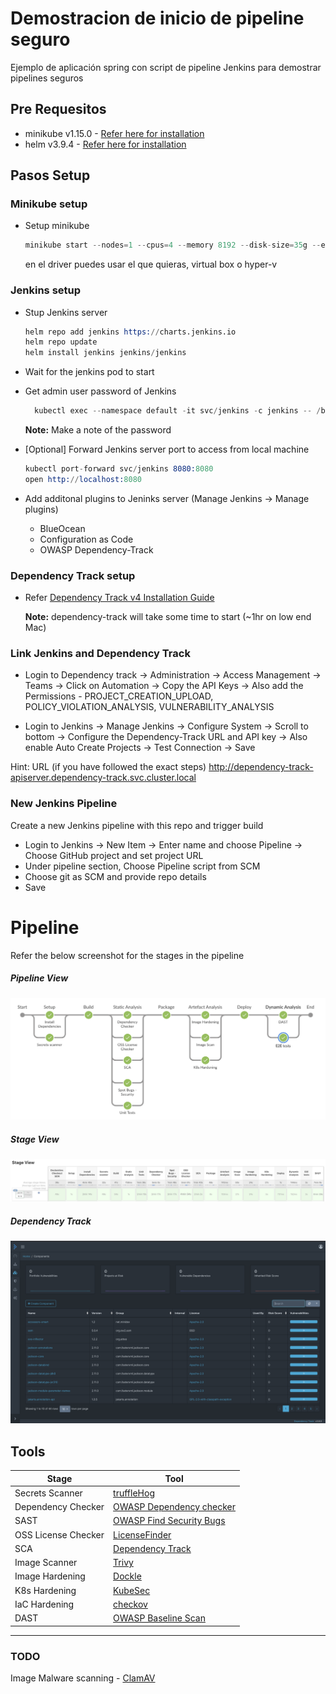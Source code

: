 # Demostracion de inicio de pipeline seguro

Ejemplo de aplicación spring con script de pipeline Jenkins para demostrar pipelines seguros

## Pre Requesitos

- minikube v1.15.0 - [Refer here for installation](https://kubernetes.io/docs/tasks/tools/install-minikube/)
- helm v3.9.4 - [Refer here for installation](https://helm.sh/docs/intro/install/)

## Pasos Setup

### Minikube setup

- Setup minikube
  ```s
  minikube start --nodes=1 --cpus=4 --memory 8192 --disk-size=35g --embed-certs=true --driver=hyperkit
  ```
  en el driver puedes usar el que quieras, virtual box o hyper-v

### Jenkins setup

- Stup Jenkins server

  ```s
  helm repo add jenkins https://charts.jenkins.io
  helm repo update
  helm install jenkins jenkins/jenkins
  ```

- Wait for the jenkins pod to start
- Get admin user password of Jenkins

  ```s
    kubectl exec --namespace default -it svc/jenkins -c jenkins -- /bin/cat /run/secrets/chart-admin-password && echo
  ```

  **Note:** Make a note of the password

- [Optional] Forward Jenkins server port to access from local machine

  ```s
  kubectl port-forward svc/jenkins 8080:8080
  open http://localhost:8080
  ```

- Add additonal plugins to Jeninks server (Manage Jenkins -> Manage plugins)

  - BlueOcean
  - Configuration as Code
  - OWASP Dependency-Track

### Dependency Track setup

- Refer [Dependency Track v4 Installation Guide](DEPENDENCY_TRACK.md)

  **Note:** dependency-track will take some time to start (~1hr on low end Mac)

### Link Jenkins and Dependency Track

- Login to Dependency track -> Administration -> Access Management -> Teams -> Click on Automation -> Copy the API Keys -> Also add the Permissions - PROJECT_CREATION_UPLOAD, POLICY_VIOLATION_ANALYSIS, VULNERABILITY_ANALYSIS

- Login to Jenkins -> Manage Jenkins -> Configure System -> Scroll to bottom -> Configure the Dependency-Track URL and API key -> Also enable Auto Create Projects -> Test Connection -> Save

Hint: URL (if you have followed the exact steps) http://dependency-track-apiserver.dependency-track.svc.cluster.local

### New Jenkins Pipeline

Create a new Jenkins pipeline with this repo and trigger build

- Login to Jenkins -> New Item -> Enter name and choose Pipeline -> Choose GitHub project and set project URL
- Under pipeline section, Choose Pipeline script from SCM
- Choose git as SCM and provide repo details
- Save

# Pipeline

Refer the below screenshot for the stages in the pipeline

##### Pipeline View

![Pipeline View](imgs/Secure_Pipeline_1.png)

##### Stage View

![Stage View](imgs/Secure_Pipeline_2.png)

##### Dependency Track

![Dependency Track View](imgs/Dependency_Track.png)

## Tools

| Stage               | Tool                                                                      |
| ------------------- | ------------------------------------------------------------------------- |
| Secrets Scanner     | [truffleHog](https://github.com/dxa4481/truffleHog)                       |
| Dependency Checker  | [OWASP Dependency checker](https://jeremylong.github.io/DependencyCheck/) |
| SAST                | [OWASP Find Security Bugs](https://find-sec-bugs.github.io/)              |
| OSS License Checker | [LicenseFinder](https://github.com/pivotal/LicenseFinder)                 |
| SCA                 | [Dependency Track](https://dependencytrack.org/)                          |
| Image Scanner       | [Trivy](https://github.com/aquasecurity/trivy)                            |
| Image Hardening     | [Dockle](https://github.com/goodwithtech/dockle)                          |
| K8s Hardening       | [KubeSec](https://kubesec.io/)                                            |
| IaC Hardening       | [checkov](https://www.checkov.io/)                                        |
| DAST                | [OWASP Baseline Scan](https://www.zaproxy.org/docs/docker/baseline-scan/) |

---

### TODO

Image Malware scanning - [ClamAV](https://github.com/openbridge/clamav)
